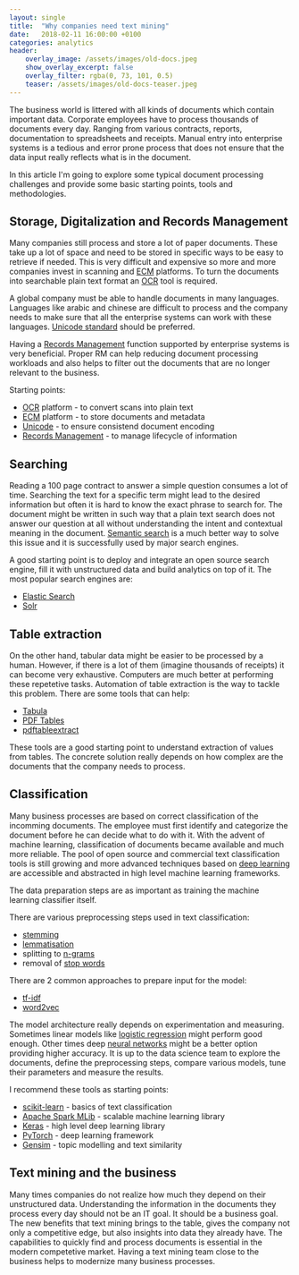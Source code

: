 ```yaml
---
layout: single
title:  "Why companies need text mining"
date:   2018-02-11 16:00:00 +0100
categories: analytics
header:
    overlay_image: /assets/images/old-docs.jpeg
    show_overlay_excerpt: false
    overlay_filter: rgba(0, 73, 101, 0.5)
    teaser: /assets/images/old-docs-teaser.jpeg
---
```


The business world is littered with all kinds of documents which contain important data. Corporate employees have to process thousands of documents every day. Ranging from various contracts, reports, documentation to spreadsheets and receipts. Manual entry into enterprise systems is a tedious and error prone process that does not ensure that the data input really reflects what is in the document.

In this article I'm going to explore some typical document processing challenges and provide some basic starting points, tools and methodologies.

## Storage, Digitalization and Records Management

Many companies still process and store a lot of paper documents. These take up a lot of space and need to be stored in specific ways to be easy to retrieve if needed. This is very difficult and expensive so more and more companies invest in scanning and [ECM](https://en.wikipedia.org/wiki/Enterprise_content_management) platforms.
To turn the documents into searchable plain text format an [OCR](https://en.wikipedia.org/wiki/Optical_character_recognition) tool is required.

A global company must be able to handle documents in many languages. Languages like arabic and chinese are difficult to process and the company needs to make sure that all the enterprise systems can work with these languages.
[Unicode standard](https://en.wikipedia.org/wiki/Unicode) should be preferred.

Having a [Records Management](https://en.wikipedia.org/wiki/Records_management) function supported by enterprise systems is very beneficial. Proper RM can help reducing document processing workloads and also helps to filter out the documents that are no longer relevant to the business. 

Starting points:
- [OCR](https://en.wikipedia.org/wiki/Optical_character_recognition) platform - to convert scans into plain text
- [ECM](https://en.wikipedia.org/wiki/Enterprise_content_management) platform - to store documents and metadata
- [Unicode](https://en.wikipedia.org/wiki/Unicode) - to ensure consistend document encoding
- [Records Management](https://en.wikipedia.org/wiki/Records_management) - to manage lifecycle of information


## Searching

Reading a 100 page contract to answer a simple question consumes a lot of time. Searching the text for a specific term might lead to the desired information but often it is hard to know the exact phrase to search for. The document might be written in such way that a plain text search does not answer our question at all without understanding the intent and contextual meaning in the document. [Semantic search](https://en.wikipedia.org/wiki/Semantic_search) is a much better way to solve this issue and it is successfully used by major search engines.

A good starting point is to deploy and integrate an open source search engine, fill it with unstructured data and build analytics on top of it. The most popular search engines are:
- [Elastic Search](https://www.elastic.co/)
- [Solr](http://lucene.apache.org/solr/) 


## Table extraction

On the other hand, tabular data might be easier to be processed by a human. However, if there is a lot of them (imagine thousands of receipts) it can become very exhaustive. Computers are much better at performing these repetetive tasks. Automation of table extraction is the way to tackle this problem. There are some tools that can help:
- [Tabula](http://tabula.technology/)
- [PDF Tables](https://pdftables.com/)
- [pdftableextract](https://github.com/WZBSocialScienceCenter/pdftabextract)

These tools are a good starting point to understand extraction of values from tables. The concrete solution really depends on how complex are the documents that the company needs to process.  


## Classification

Many business processes are based on correct classification of the incomming documents. The employee must first identify and categorize the document before he can decide what to do with it. With the advent of machine learning, classification of documents became available and much more reliable. The pool of open source and commercial text classification tools is still growing and more advanced techniques based on [deep learning](https://en.wikipedia.org/wiki/Deep_learning) are accessible and abstracted in high level machine learning frameworks.

The data preparation steps are as important as training the machine learning classifier itself.

There are various preprocessing steps used in text classification:
- [stemming](https://en.wikipedia.org/wiki/Stemming)
- [lemmatisation](https://en.wikipedia.org/wiki/Lemmatisation)
- splitting to [n-grams](https://en.wikipedia.org/wiki/N-gram)
- removal of [stop words](https://en.wikipedia.org/wiki/Stop_words)


There are 2 common approaches to prepare input for the model: 
- [tf-idf](https://en.wikipedia.org/wiki/Tf%E2%80%93idf)
- [word2vec](https://en.wikipedia.org/wiki/Word2vec)

The model architecture really depends on experimentation and measuring. Sometimes linear models like [logistic regression](https://en.wikipedia.org/wiki/Logistic_regression) might perform good enough. Other times deep [neural networks](https://en.wikipedia.org/wiki/Artificial_neural_network) might be a better option providing higher  accuracy. It is up to the data science team to explore the documents, define the preprocessing steps, compare various models, tune their parameters and measure the results. 

I recommend these tools as starting points:
- [scikit-learn](http://scikit-learn.org/stable/tutorial/text_analytics/working_with_text_data.html) - basics of text classification
- [Apache Spark MLib](https://spark.apache.org/mllib/) - scalable machine learning library
- [Keras](https://keras.io/) - high level deep learning library
- [PyTorch](http://pytorch.org/) - deep learning framework
- [Gensim](https://radimrehurek.com/gensim/) - topic modelling and text similarity

## Text mining and the business

Many times companies do not realize how much they depend on their unstructured data. Understanding the information in the documents they process every day should not be an IT goal. It should be a business goal. The new benefits that text mining brings to the table, gives the company not only a competitive edge, but also insights into data they already have. The capabilities to quickly find and process documents is essential in the modern competetive market.
Having a text mining team close to the business helps to modernize many business processes.


